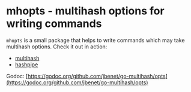 # mhopts - multihash options for writing commands

`mhopts` is a small package that helps to write commands which
may take multihash options. Check it out in action:

- [multihash](../multihash)
- [hashpipe](https://github.com/jbenet/go-hashpipe)

Godoc: [https://godoc.org/github.com/jbenet/go-multihash/opts](https://godoc.org/github.com/jbenet/go-multihash/opts)
